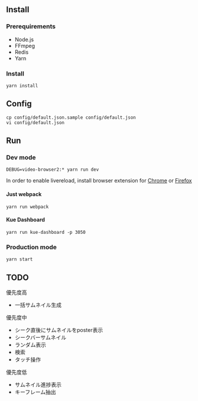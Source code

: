## Install

### Prerequirements

- Node.js
- FFmpeg
- Redis
- Yarn

### Install

    yarn install

## Config

    cp config/default.json.sample config/default.json
    vi config/default.json

## Run

### Dev mode

    DEBUG=video-browser2:* yarn run dev

In order to enable livereload, install browser extension for [Chrome](https://chrome.google.com/webstore/detail/livereload/jnihajbhpnppcggbcgedagnkighmdlei) or [Firefox](https://addons.mozilla.org/en-US/firefox/addon/remotelivereload/)

#### Just webpack

    yarn run webpack

#### Kue Dashboard

    yarn run kue-dashboard -p 3050

### Production mode

    yarn start

## TODO

優先度高

- 一括サムネイル生成

優先度中

- シーク直後にサムネイルをposter表示
- シークバーサムネイル
- ランダム表示
- 検索
- タッチ操作

優先度低

- サムネイル進捗表示
- キーフレーム抽出
